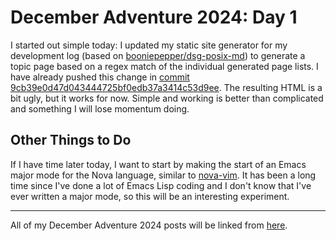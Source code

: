 # December Adventure 2024: Day 1

I started out simple today: I updated my static site generator for my development log (based on [booniepepper/dsg-posix-md](https://github.com/booniepepper/dsg-posix-md)) to generate a topic page based on a regex match of the individual generated page lists. I have already pushed this change in [commit 9cb39e0d47d043444725bf0edb37a3414c53d9ee](https://github.com/travisbhartwell/mycmd/commit/9cb39e0d47d043444725bf0edb37a3414c53d9ee). The resulting HTML is a bit ugly, but it works for now. Simple and working is better than complicated and something I will lose momentum doing.

## Other Things to Do

If I have time later today, I want to start by making the start of an Emacs major mode for the Nova language, similar to [nova-vim](https://git.casuallyblue.dev/vega/nova-vim). It has been a long time since I've done a lot of Emacs Lisp coding and I don't know that I've ever written a major mode, so this will be an interesting experiment.

---

All of my December Adventure 2024 posts will be linked from [here](../../december-adventure-2024).
